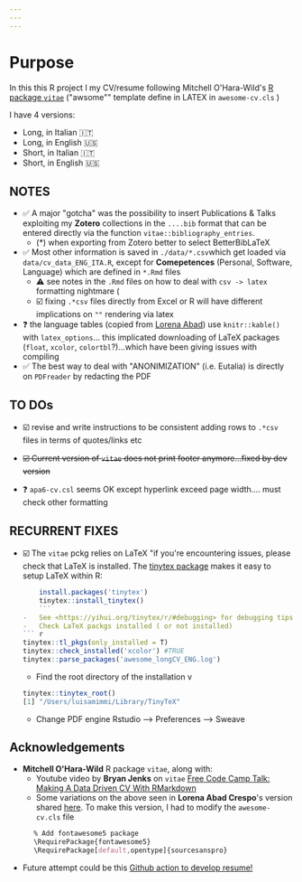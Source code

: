 ```yaml
---
---
---
```


# Purpose

In this this R project I my CV/resume following Mitchell O'Hara-Wild's [R package `vitae`](https://github.com/mitchelloharawild/vitae) ("awsome"" template define in LATEX in `awesome-cv.cls` )

I have 4 versions:

-   Long, in Italian 🇮🇹
-   Long, in English 🇺🇸
-   Short, in Italian 🇮🇹
-   Short, in English 🇺🇸

## NOTES

-   :white_check_mark: A major "gotcha" was the possibility to insert Publications & Talks exploiting my **Zotero** collections in the `....bib` format that can be entered directly via the function `vitae::bibliography_entries`.
    -   (\*) when exporting from Zotero better to select BetterBibLaTeX
-   :white_check_mark: Most other information is saved in `./data/*.csv`which get loaded via `data/cv_data_ENG_ITA.R`, except for **Comepetences** (Personal, Software, Language) which are defined in `*.Rmd` files
    -   :warning: see notes in the `.Rmd` files on how to deal with `csv -> latex` formatting nightmare (
    -   :ballot_box_with_check: fixing `.*csv` files directly from Excel or R will have different implications on `""` rendering via latex
-   :question: the language tables (copied from [Lorena Abad](https://github.com/loreabad6/R-CV)) use `knitr::kable()` with `latex_options`... this implicated downloading of LaTeX packages (`float`, `xcolor`, `colortbl`?)...which have been giving issues with compiling
-   :white_check_mark: The best way to deal with "ANONIMIZATION" (i.e. Eutalia) is directly on `PDFreader` by redacting the PDF

## TO DOs

-   :ballot_box_with_check: revise and write instructions to be consistent adding rows to `.*csv` files in terms of quotes/links etc

-   ~~:ballot_box_with_check: Current version of `vitae` does not print footer anymore...fixed by dev version~~

-   :question: `apa6-cv.csl` seems OK except hyperlink exceed page width.... must check other formatting

## RECURRENT FIXES

-   :ballot_box_with_check: The `vitae` pckg relies on LaTeX "if you're encountering issues, please check that LaTeX is installed. The [tinytex package](https://github.com/rstudio/tinytex) makes it easy to setup LaTeX within R:

    ```` r
        install.packages('tinytex')
        tinytex::install_tinytex()
        ```
    -   See <https://yihui.org/tinytex/r/#debugging> for debugging tips.
    -   Check LaTeX packgs installed ( or not installed)
    ``` r
    tinytex::tl_pkgs(only_installed = T)
    tinytex::check_installed('xcolor') #TRUE
    tinytex::parse_packages('awesome_longCV_ENG.log')
    ````

    -   Find the root directory of the installation v

    ``` r
    tinytex::tinytex_root()
    [1] "/Users/luisamimmi/Library/TinyTeX"
    ```

    -   Change PDF engine Rstudio --\> Preferences --\> Sweave

## Acknowledgements

-   **Mitchell O'Hara-Wild** R package `vitae`, along with:
    -   Youtube video by **Bryan Jenks** on `vitae` [Free Code Camp Talk: Making A Data Driven CV With RMarkdown](https://www.youtube.com/watch?v=cMlRAiQUdD8&t=113s)
    -   Some variations on the above seen in **Lorena Abad Crespo**'s version shared [here](https://github.com/loreabad6/R-CV). To make this version, I had to modify the `awesome-cv.cls` file

``` css
      % Add fontawesome5 package 
      \RequirePackage{fontawesome5}
      \RequirePackage[default,opentype]{sourcesanspro}
```

-   Future attempt could be this [Github action to develop resume!](https://github.com/rahulrai-in/csf-resume-ops/blob/5b12e8adc82a96e738f4ea1a89a180006234c2f8/README.md)
